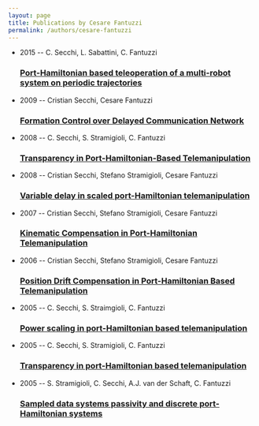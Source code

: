 ```yaml
---
layout: page
title: Publications by Cesare Fantuzzi
permalink: /authors/cesare-fantuzzi
---
```


<ul class="post-list">
<li><span class='post-meta'>2015 -- C. Secchi, L. Sabattini, C. Fantuzzi</span><h3><a class='post-link' href="{{ site.baseurl }}/port-hamiltonian-based-teleoperation-of-a-multi-robot-system-on-periodic-trajectories">Port-Hamiltonian based teleoperation of a multi-robot system on periodic trajectories</a></h3></li>
<li><span class='post-meta'>2009 -- Cristian Secchi, Cesare Fantuzzi</span><h3><a class='post-link' href="{{ site.baseurl }}/formation-control-over-delayed-communication-network">Formation Control over Delayed Communication Network</a></h3></li>
<li><span class='post-meta'>2008 -- C. Secchi, S. Stramigioli, C. Fantuzzi</span><h3><a class='post-link' href="{{ site.baseurl }}/transparency-in-port-hamiltonian-based-telemanipulation">Transparency in Port-Hamiltonian-Based Telemanipulation</a></h3></li>
<li><span class='post-meta'>2008 -- Cristian Secchi, Stefano Stramigioli, Cesare Fantuzzi</span><h3><a class='post-link' href="{{ site.baseurl }}/variable-delay-in-scaled-port-hamiltonian-telemanipulation">Variable delay in scaled port-Hamiltonian telemanipulation</a></h3></li>
<li><span class='post-meta'>2007 -- Cristian Secchi, Stefano Stramigioli, Cesare Fantuzzi</span><h3><a class='post-link' href="{{ site.baseurl }}/kinematic-compensation-in-port-hamiltonian-telemanipulation">Kinematic Compensation in Port-Hamiltonian Telemanipulation</a></h3></li>
<li><span class='post-meta'>2006 -- Cristian Secchi, Stefano Stramigioli, Cesare Fantuzzi</span><h3><a class='post-link' href="{{ site.baseurl }}/position-drift-compensation-in-port-hamiltonian-based-telemanipulation">Position Drift Compensation in Port-Hamiltonian Based Telemanipulation</a></h3></li>
<li><span class='post-meta'>2005 -- C. Secchi, S. Straimgioli, C. Fantuzzi</span><h3><a class='post-link' href="{{ site.baseurl }}/power-scaling-in-port-hamiltonian-based-telemanipulation">Power scaling in port-Hamiltonian based telemanipulation</a></h3></li>
<li><span class='post-meta'>2005 -- C. Secchi, S. Stramigioli, C. Fantuzzi</span><h3><a class='post-link' href="{{ site.baseurl }}/transparency-in-port-hamiltonian-based-telemanipulation0">Transparency in port-Hamiltonian based telemanipulation</a></h3></li>
<li><span class='post-meta'>2005 -- S. Stramigioli, C. Secchi, A.J. van der Schaft, C. Fantuzzi</span><h3><a class='post-link' href="{{ site.baseurl }}/sampled-data-systems-passivity-and-discrete-port-hamiltonian-systems">Sampled data systems passivity and discrete port-Hamiltonian systems</a></h3></li>

</ul>
